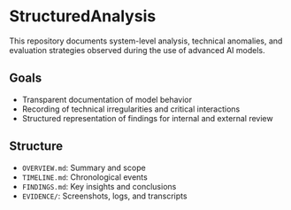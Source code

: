 # StructuredAnalysis

This repository documents system-level analysis, technical anomalies, and evaluation strategies observed during the use of advanced AI models.

## Goals

- Transparent documentation of model behavior
- Recording of technical irregularities and critical interactions
- Structured representation of findings for internal and external review

## Structure

- `OVERVIEW.md`: Summary and scope
- `TIMELINE.md`: Chronological events
- `FINDINGS.md`: Key insights and conclusions
- `EVIDENCE/`: Screenshots, logs, and transcripts
